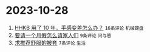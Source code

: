 # 2023-10-28

1. [HHKB 用了 10 年，手感变差怎么办？](https://www.v2ex.com/t/986182) `16条评论` `机械键盘`
1. [要请一个月假怎么请家人们](https://www.v2ex.com/t/986187) `9条评论` `问与答`
1. [求推荐舒服的被套](https://www.v2ex.com/t/986192) `7条评论` `生活`
